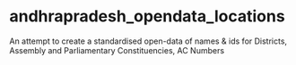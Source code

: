 # andhrapradesh_opendata_locations
An attempt to create a standardised open-data of names &amp; ids for Districts, Assembly and Parliamentary Constituencies, AC Numbers
